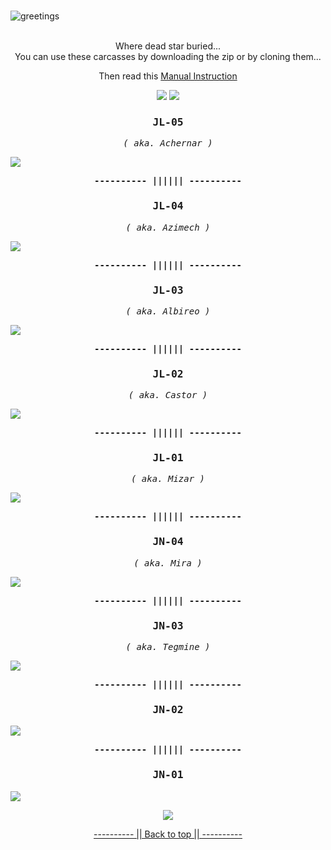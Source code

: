 <a name="readme-top"></a>
<br>
![greetings](/Asset/Head.png)
<br>
<br>

<p align="center">
Where dead star buried... <br>
You can use these carcasses by downloading the zip or by cloning them... <br>
</p>

<p align="center">
Then read this <a href="https://github.com/closebox73/applying-theme">Manual Instruction</a>
</p>

<p align="center">
  <img src="https://img.shields.io/github/repo-size/closebox73/Star_Graves?style=for-the-badge&color=2AB1E8">
  <img src="https://img.shields.io/github/license/closebox73/Star_Graves?style=for-the-badge&color=DD3FA4">
</p>

### <p align="center"><b><samp>JL-05</samp></b></p>
<p align="center"><i><samp>( aka. Achernar )</samp></i></p>

![](/Asset/JL-05.jpg)

<p align="center"><b><samp>---------- |||||| ----------</samp></b></p>

### <p align="center"><b><samp>JL-04</samp></b></p>
<p align="center"><i><samp>( aka. Azimech )</samp></i></p>

![](/Asset/JL-04.jpg)

<p align="center"><b><samp>---------- |||||| ----------</samp></b></p>

### <p align="center"><b><samp>JL-03</samp></b></p>
<p align="center"><i><samp>( aka. Albireo )</samp></i></p>

![](/Asset/JL-03.jpg)

<p align="center"><b><samp>---------- |||||| ----------</samp></b></p>

### <p align="center"><b><samp>JL-02</samp></b></p>
<p align="center"><i><samp>( aka. Castor )</samp></i></p>

![](/Asset/JL-02.jpg)

<p align="center"><b><samp>---------- |||||| ----------</samp></b></p>

### <p align="center"><b><samp>JL-01</samp></b></p>
<p align="center"><i><samp>( aka. Mizar )</samp></i></p>

![](/Asset/JL-01.jpg)

<p align="center"><b><samp>---------- |||||| ----------</samp></b></p>

### <p align="center"><b><samp>JN-04</samp></b></p>
<p align="center"><i><samp>( aka. Mira )</samp></i></p>

![](/Asset/JN-04.jpg)

<p align="center"><b><samp>---------- |||||| ----------</samp></b></p>

### <p align="center"><b><samp>JN-03</samp></b></p>
<p align="center"><i><samp>( aka. Tegmine )</samp></i></p>

![](/Asset/JN-03.jpg)

<p align="center"><b><samp>---------- |||||| ----------</samp></b></p>

### <p align="center"><b><samp>JN-02</samp></b></p>
![](/Asset/JN-02.jpg)

<p align="center"><b><samp>---------- |||||| ----------</samp></b></p>

### <p align="center"><b><samp>JN-01</samp></b></p>
![](/Asset/JN-01.jpg)

<p align="center">
	<img src="https://api.visitorbadge.io/api/VisitorHit?user=closebox73&repo=Star_Graves&countColor=%232BB2E9">
</p>
<p align="center"><a href="#readme-top">---------- || Back to top || ----------</a></p>
